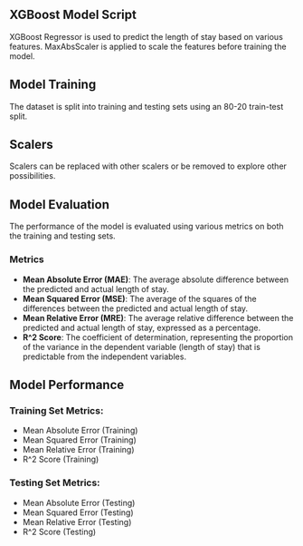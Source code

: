 ## XGBoost Model Script

XGBoost Regressor is used to predict the length of stay based on various features. MaxAbsScaler is applied to scale the features before training the model.

## Model Training

The dataset is split into training and testing sets using an 80-20 train-test split.

## Scalers
Scalers can be replaced with other scalers or be removed to explore other possibilities.

## Model Evaluation

The performance of the model is evaluated using various metrics on both the training and testing sets.

### Metrics

- **Mean Absolute Error (MAE)**: The average absolute difference between the predicted and actual length of stay.
- **Mean Squared Error (MSE)**: The average of the squares of the differences between the predicted and actual length of stay.
- **Mean Relative Error (MRE)**: The average relative difference between the predicted and actual length of stay, expressed as a percentage.
- **R^2 Score**: The coefficient of determination, representing the proportion of the variance in the dependent variable (length of stay) that is predictable from the independent variables.

## Model Performance

### Training Set Metrics:
- Mean Absolute Error (Training)
- Mean Squared Error (Training)
- Mean Relative Error (Training)
- R^2 Score (Training)

### Testing Set Metrics:
- Mean Absolute Error (Testing)
- Mean Squared Error (Testing)
- Mean Relative Error (Testing)
- R^2 Score (Testing)
